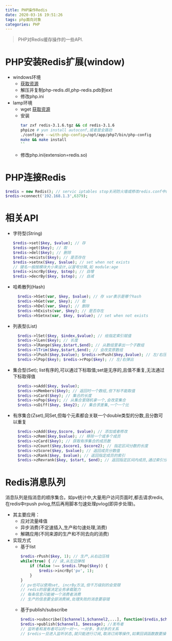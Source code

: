 ```yaml
---
title: PHP操作Redis
date: 2020-03-16 19:51:26
tags: php面向对象
categories: PHP
---
```

>PHP对Redis缓存操作的一些API.

<!--more-->
# PHP安装Redis扩展(window)
- windows环境
  * [获取资源](pecl.php.net/package/redis/3.1.5/windows)
  * 解压并复制php-redis.dll,php-redis.pdb到ext
  * 修改php.ini
- lamp环境
  * wget [获取资源](http://pecl.php.net/get/redis-3.1.6.tgz)
  * 安装
    ```bash
    tar zxf redis-3.1.6.tgz && cd redis-3.1.6
    phpize # yun install autoconf,或者是全路劲
    ./configre --with-php-config=/opt/app/php7/bin/php-config
    make && make install
    ``
  * 修改php.ini(extension=redis.so)  


# PHP连接Redis
```php
$redis = new Redis(); // servic iptables stop关闭防火墙或修改redis.conf中的bind值
$redis->connect('192.168.1.3',6379);
```

# 相关API
- 字符型(String)
    ```php
    $redis->set($key, $value); // 存
    $redis->get($key); // 取
    $redis->del($key); // 删除
    $redis->exists($key); // 是否存在
    $redis->setnx($key, $value); // set when not exists
    // 键名一般按模块大小来设计,以冒号分隔,如 module:age
    $redis->incrBy($key, $step); // 自增
    $redis->decrBy($key, $step); // 自减
    ```
- 哈希散列(Hash)
  ```php
    $redis->hSet(var, $key, $value); // 存 var表示是哪个hash
    $redis->hGet(var, $key); // 取
    $redis->hDel(var, $key); // 删除
    $redis->hExists(var, $key); // 是否存在
    $redis->hSetnx(var, $key, $value); // set when not exists
  ```  
- 列表型(List)
  ```php
    $redis->lSet($key, $index,$value); // 给指定索引赋值
    $redis->lLen($key); // 长度
    $redis->lRange($key,$start,$end); // 从数组里拿出一个子数组
    $redis->lTrim($key,$start,$end); // 会改变原数组 
    $redis->lPush($key,$value); $redis->rPush($key,$value); // 左/右压入
    $redis->lPop($key); $redis->rPop($key); // 左/右弹出
  ```
- 集合型(Set); list有序的,可以通过下标取值;set是无序的,且值不重复,无法通过下标取得值
  ```php
    $redis->sAdd($key, $value);
    $redis->sMembers($key); // 返回时一个数组,但下标不能取值
    $redis->sCard($key); // 集合的长度
    $redis->sPop($key); // 从集合里随机拿一个,会改变集合
    $redis->sDiff($key, $key2); // 集合求差集,一个一个比
  ```
- 有序集合(Zset),同Set,但每个元素都会关联一个double类型的分数,且分数可以重复
  ```php
    $redis->zAdd($key,$score, $value); // 添加或者修改
    $redis->zRem($key,$value); // 移除一个或多个成员
    $redis->zCard($key); // 获取有序集合的成员数
    $redis->zCount($key,$score1, $score2); // 指定区间分数的长度
    $redis->zScore($key, $value); // 返回成员分数值
    $redis->zRank($key, $value); // 返回指定成员的索引
    $redis->zRevrank($key, $start, $end); // 返回指定区间内成员,通过索引分数由高到低
  ```

# Redis消息队列
消息队列是指消息的顺序集合。如pv统计中,大量用户访问页面时,都去请求redis,在redis中rpush pvlog,然后再用脚本匀速处理pvlog(即异步处理)。  
- 其主要应用：
  * 应对流量峰值 
  * 异步消费(不定速插入,生产和匀速处理,消费)
  * 解耦应用(不同来源的生产和不同去向的消费)
- 实现方式
  * 基于list
    ```php
    $redis-rPush($key, 1); // 生产,从右边压栈
    while(true) { // 读,从左边弹栈
        if (false !== $redis.lPop($key)) {
            $redis->incrBy('pv', 1);
        }
    }
    // pv也可以使用set, incrBy方法,但千万级别的会受限
    // redis的容量决定业务承载能力
    // 每条信息只能被一个消费者消费
    // 生产的信息要全部消费掉,处理失败的消息要容错
    ```
  * 基于publish/subscribe
    ```php
    $redis->subscribe([$channel1,$channel2,...], function($redis,$channel,$message){}); // 订阅者
    $redis->publish($channel1, $message); //发布者
    // 监听者和发布者可以时一对一，一对多，多对多的关系
    // $redis一旦进入监听状态,就只能进行订阅,取消订阅等操作,如果回调函数数要操作redis的其他内容，只能重新初始化一个redis
    ```